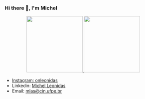 ### Hi there 👋, I'm Michel 

<div align="center">
    <a href="https://github.com/OnLeonidas">
  <img height="180em" src="https://github-readme-stats.vercel.app/api?username=OnLeonidas&show_icons=true&theme=dark&include_all_commits=true&count_private=true"/>
  <img height="180em" src="https://github-readme-stats.vercel.app/api/top-langs/?username=OnLeonidas&layout=compact&langs_count=7&theme=dark"/>
</div>
  
<ul>
  <li>Instagram: <a href="https://www.instagram.com/onleonidas/">onleonidas</a></li>
  <li>Linkedin: <a href="https://www.linkedin.com/in/michel-leonidas-89223421b">Michel Leonidas</a></li>
  <li>Email: <a href="">mlas@cin.ufpe.br</a></li>
</ul>  



